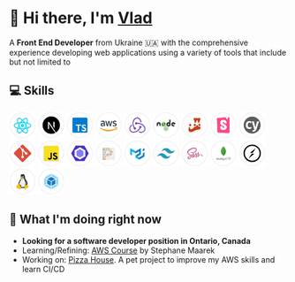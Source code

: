 # 👋 Hi there, I'm [Vlad](https://www.linkedin.com/in/vm-aheiev/)

A **Front End Developer** from Ukraine 🇺🇦 with the comprehensive experience developing web applications using a variety of tools that include but not limited to

## 💻 Skills

<span>
  <img src="/images/react.png" width="48" title="React" alt="React" />
  <img src="/images/next.png" width="48" title="Next.js" alt="Next.js" />
  <img src="/images/ts.png" width="48" title="TypeScript" alt="TypeScript" />
  <img src="/images/aws.png" width="48" title="Amazon Web Services" alt="Amazon Web Services" />
  <img src="/images/redux.png" width="48" title="Redux" alt="Redux" />
  <img src="/images/node.png" width="48" title="Node.js" alt="Node.js" />
  <img src="/images/jest.png" width="48" title="Jest" alt="Jest" />
  <img src="/images/storybook.png" width="48" title="Storybook" alt="Storybook" />
  <img src="/images/cypress.png" width="48" title="Cypress" alt="Cypress" />
  <img src="/images/git.png" width="48" title="Git" alt="Git" />
  <img src="/images/js.png" width="48" title="JavaScript" alt="JavaScript" />
  <img src="/images/eslint.png" width="48" title="ESLint" alt="ESLint" />
  <img src="/images/prettier.png" width="48" title="Prettier" alt="Prettier" />
  <img src="/images/mui.png" width="48" title="Material UI" alt="Material UI" />
  <img src="/images/tailwind.png" width="48" title="Tailwind" alt="Tailwind" />
  <img src="/images/sass.png" width="48" title="SASS" alt="SASS" />
  <img src="/images/mongodb.png" width="48" title="MongoDB" alt="MongoDB" />
  <img src="/images/socket.png" width="48" title="Socket.io" alt="Socket.io" />
  <img src="/images/linux.png" width="48" title="Linux" alt="Linux" />
  <img src="/images/webpack.png" width="48" title="Webpack" alt="Webpack" />
</span>

## 🔴 What I'm doing right now
<!-- - Reading: [Clean Code](https://a.co/d/7tClpTt) by Robert Martin -->
- **Looking for a software developer position in Ontario, Canada**
- Learning/Refining: [AWS Course](https://www.udemy.com/share/106WtA3@Skmkv2qqQB7Td08UHfEnwCH0LqMaw6jiV2EPngMjHBs7DP3IsA_3te0HjzPaCyFJFQ==/) by Stephane Maarek
- Working on: [Pizza House](https://github.com/mrkelder/pizza-house). A pet project to improve my AWS skills and learn CI/CD

